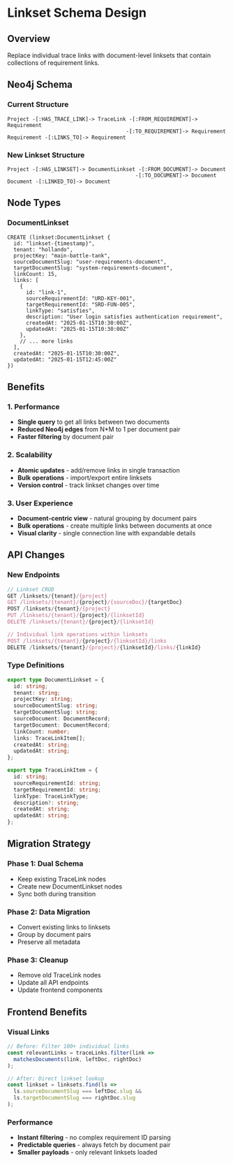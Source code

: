 # Linkset Schema Design

## Overview
Replace individual trace links with document-level linksets that contain collections of requirement links.

## Neo4j Schema

### Current Structure
```
Project -[:HAS_TRACE_LINK]-> TraceLink -[:FROM_REQUIREMENT]-> Requirement
                                      -[:TO_REQUIREMENT]-> Requirement
Requirement -[:LINKS_TO]-> Requirement
```

### New Linkset Structure
```
Project -[:HAS_LINKSET]-> DocumentLinkset -[:FROM_DOCUMENT]-> Document
                                         -[:TO_DOCUMENT]-> Document
Document -[:LINKED_TO]-> Document
```

## Node Types

### DocumentLinkset
```cypher
CREATE (linkset:DocumentLinkset {
  id: "linkset-{timestamp}",
  tenant: "hollando",
  projectKey: "main-battle-tank",
  sourceDocumentSlug: "user-requirements-document", 
  targetDocumentSlug: "system-requirements-document",
  linkCount: 15,
  links: [
    {
      id: "link-1",
      sourceRequirementId: "URD-KEY-001",
      targetRequirementId: "SRD-FUN-005", 
      linkType: "satisfies",
      description: "User login satisfies authentication requirement",
      createdAt: "2025-01-15T10:30:00Z",
      updatedAt: "2025-01-15T10:30:00Z"
    },
    // ... more links
  ],
  createdAt: "2025-01-15T10:30:00Z",
  updatedAt: "2025-01-15T12:45:00Z"
})
```

## Benefits

### 1. Performance
- **Single query** to get all links between two documents
- **Reduced Neo4j edges** from N*M to 1 per document pair
- **Faster filtering** by document pair

### 2. Scalability  
- **Atomic updates** - add/remove links in single transaction
- **Bulk operations** - import/export entire linksets
- **Version control** - track linkset changes over time

### 3. User Experience
- **Document-centric view** - natural grouping by document pairs
- **Bulk operations** - create multiple links between documents at once
- **Visual clarity** - single connection line with expandable details

## API Changes

### New Endpoints
```typescript
// Linkset CRUD
GET /linksets/{tenant}/{project}
GET /linksets/{tenant}/{project}/{sourceDoc}/{targetDoc}
POST /linksets/{tenant}/{project}
PUT /linksets/{tenant}/{project}/{linksetId}
DELETE /linksets/{tenant}/{project}/{linksetId}

// Individual link operations within linksets  
POST /linksets/{tenant}/{project}/{linksetId}/links
DELETE /linksets/{tenant}/{project}/{linksetId}/links/{linkId}
```

### Type Definitions
```typescript
export type DocumentLinkset = {
  id: string;
  tenant: string;
  projectKey: string;
  sourceDocumentSlug: string;
  targetDocumentSlug: string;
  sourceDocument: DocumentRecord;
  targetDocument: DocumentRecord;
  linkCount: number;
  links: TraceLinkItem[];
  createdAt: string;
  updatedAt: string;
};

export type TraceLinkItem = {
  id: string;
  sourceRequirementId: string;
  targetRequirementId: string;
  linkType: TraceLinkType;
  description?: string;
  createdAt: string;
  updatedAt: string;
};
```

## Migration Strategy

### Phase 1: Dual Schema
- Keep existing TraceLink nodes
- Create new DocumentLinkset nodes
- Sync both during transition

### Phase 2: Data Migration
- Convert existing links to linksets
- Group by document pairs
- Preserve all metadata

### Phase 3: Cleanup
- Remove old TraceLink nodes
- Update all API endpoints
- Update frontend components

## Frontend Benefits

### Visual Links
```typescript
// Before: Filter 100+ individual links
const relevantLinks = traceLinks.filter(link => 
  matchesDocuments(link, leftDoc, rightDoc)
);

// After: Direct linkset lookup
const linkset = linksets.find(ls => 
  ls.sourceDocumentSlug === leftDoc.slug && 
  ls.targetDocumentSlug === rightDoc.slug
);
```

### Performance
- **Instant filtering** - no complex requirement ID parsing
- **Predictable queries** - always fetch by document pair
- **Smaller payloads** - only relevant linksets loaded